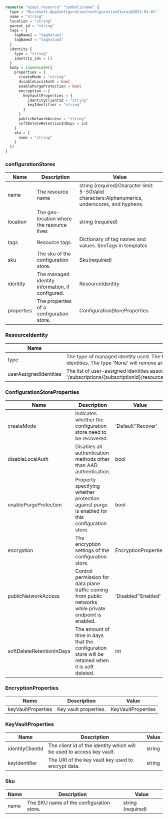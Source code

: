 ```terraform
resource "azapi_resource" "symbolicname" {
  type = "Microsoft.AppConfiguration/configurationStores@2023-03-01"
  name = "string"
  location = "string"
  parent_id = "string"
  tags = {
    tagName1 = "tagValue1"
    tagName2 = "tagValue2"
  }
  identity {
    type = "string"
    identity_ids = []
  }
  body = jsonencode({
    properties = {
      createMode = "string"
      disableLocalAuth = bool
      enablePurgeProtection = bool
      encryption = {
        keyVaultProperties = {
          identityClientId = "string"
          keyIdentifier = "string"
        }
      }
      publicNetworkAccess = "string"
      softDeleteRetentionInDays = int
    }
    sku = {
      name = "string"
    }
  })
}

```

### configurationStores

| Name | Description | Value |
|-|-|-|
| name | The resource name | string (required)Character limit: 5-50Valid characters:Alphanumerics, underscores, and hyphens. |
| location | The geo-location where the resource lives | string (required) |
| tags | Resource tags. | Dictionary of tag names and values. SeeTags in templates |
| sku | The sku of the configuration store. | Sku(required) |
| identity | The managed identity information, if configured. | ResourceIdentity |
| properties | The properties of a configuration store. | ConfigurationStoreProperties |


### ResourceIdentity

| Name | Description | Value |
|-|-|-|
| type | The type of managed identity used. The type 'SystemAssigned, UserAssigned' includes both an implicitly created identity and a set of user-assigned identities. The type 'None' will remove any identities. | 'None''SystemAssigned''SystemAssigned, UserAssigned''UserAssigned' |
| userAssignedIdentities | The list of user-assigned identities associated with the resource. The user-assigned identity dictionary keys will be ARM resource ids in the form: '/subscriptions/{subscriptionId}/resourceGroups/{resourceGroupName}/providers/Microsoft.ManagedIdentity/userAssignedIdentities/{identityName}'. | object |


### ConfigurationStoreProperties

| Name | Description | Value |
|-|-|-|
| createMode | Indicates whether the configuration store need to be recovered. | 'Default''Recover' |
| disableLocalAuth | Disables all authentication methods other than AAD authentication. | bool |
| enablePurgeProtection | Property specifying whether protection against purge is enabled for this configuration store. | bool |
| encryption | The encryption settings of the configuration store. | EncryptionProperties |
| publicNetworkAccess | Control permission for data plane traffic coming from public networks while private endpoint is enabled. | 'Disabled''Enabled' |
| softDeleteRetentionInDays | The amount of time in days that the configuration store will be retained when it is soft deleted. | int |


### EncryptionProperties

| Name | Description | Value |
|-|-|-|
| keyVaultProperties | Key vault properties. | KeyVaultProperties |


### KeyVaultProperties

| Name | Description | Value |
|-|-|-|
| identityClientId | The client id of the identity which will be used to access key vault. | string |
| keyIdentifier | The URI of the key vault key used to encrypt data. | string |


### Sku

| Name | Description | Value |
|-|-|-|
| name | The SKU name of the configuration store. | string (required) |


